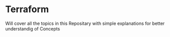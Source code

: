 # Terraform
Will cover all the topics in this Repositary with simple explanations for better understandig of Concepts
